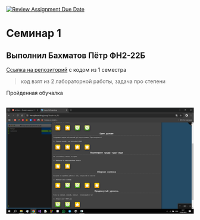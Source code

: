[![Review Assignment Due Date](https://classroom.github.com/assets/deadline-readme-button-22041afd0340ce965d47ae6ef1cefeee28c7c493a6346c4f15d667ab976d596c.svg)](https://classroom.github.com/a/I8-8IFxo)
# Семинар 1
## Выполнил Бахматов Пётр ФН2-22Б

[Ссылка на репозиторий](https://github.com/Piotr2006/-1-) с кодом из 1 семестра
> код взят из 2 лабораторной работы, задача про степени

Пройденная обучалка

</br>![Обучалка](https://github.com/Piotr2006/-/blob/main/123.png)
